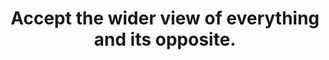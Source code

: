 ---
title: Accept the wider view of everything and its opposite.
tags: daoism
thewholeoao: true
thewholeoaoorder: 3
---